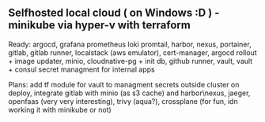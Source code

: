 ## Selfhosted local cloud ( on Windows :D ) - minikube via hyper-v with terraform
Ready:
argocd,
grafana prometheus loki promtail,
harbor,
nexus,
portainer,
gitlab,
gitlab runner,
localstack (aws emulator),
cert-manager,
argocd rollout + image updater,
minio,
cloudnative-pg + init db,
github runner,
vault,
vault + consul secret managment for internal apps

Plans: 
add tf module for vault to managment secrets outside cluster on deploy,
integrate gitlab with minio (as s3 cache) and harbor\nexus,
jaeger,
openfaas (very very interesting),
trivy (aqua?),
crossplane (for fun, idn working it with minikube or not)


